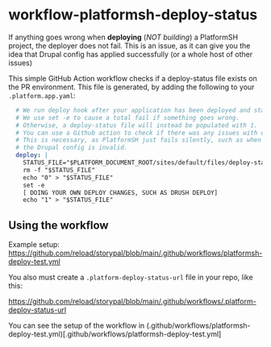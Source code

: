 # workflow-platformsh-deploy-status

If anything goes wrong when **deploying** (*NOT building*) a PlatformSH project, the deployer does not fail.
This is an issue, as it can give you the idea that Drupal config has applied successfully (or a whole host of other issues)

This simple GitHub Action workflow checks if a deploy-status file exists on the PR environment.
This file is generated, by adding the following to your `.platform.app.yaml`:

```yml
  # We run deploy hook after your application has been deployed and started.
  # We use set -e to cause a total fail if something goes wrong.
  # Otherwise, a deploy-status file will instead be populated with 1.
  # You can use a Github action to check if there was any issues with deploy.
  # This is necessary, as PlatformSH just fails silently, such as when
  # the Drupal config is invalid.
  deploy: |
    STATUS_FILE="$PLATFORM_DOCUMENT_ROOT/sites/default/files/deploy-status"
    rm -f "$STATUS_FILE"
    echo "0" > "$STATUS_FILE"
    set -e
    [ DOING YOUR OWN DEPLOY CHANGES, SUCH AS DRUSH DEPLOY]
    echo "1" > "$STATUS_FILE"
```

## Using the workflow

Example setup: https://github.com/reload/storypal/blob/main/.github/workflows/platformsh-deploy-test.yml

You also must create a `.platform-deploy-status-url` file in your repo, like this:

https://github.com/reload/storypal/blob/main/.github/workflows/.platform-deploy-status-url

You can see the setup of the workflow in (.github/workflows/platformsh-deploy-test.yml)[.github/workflows/platformsh-deploy-test.yml]
